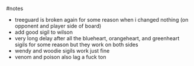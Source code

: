 #notes

-   treeguard is broken again for some reason when i changed nothing (on opponent and player side of board)
-   add good sigil to wilson
-   very long delay after all the blueheart, orangeheart, and greenheart sigils for some reason but they work on both sides
-   wendy and woodie sigils work just fine
-   venom and poison also lag a fuck ton
